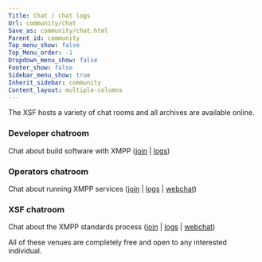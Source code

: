 ```yaml
---
Title: Chat / chat logs
Url: community/chat
Save_as: community/chat.html
Parent_id: community
Top_menu_show: false
Top_Menu_order: -1
Dropdown_menu_show: false
Footer_show: false
Sidebar_menu_show: true
Inherit_sidebar: community
Content_layout: multiple-columns
---
```


The XSF hosts a variety of chat rooms and all archives are available online.

### Developer chatroom
Chat about build software with XMPP ([join](xmpp:jdev@conference.jabber.org?join) | [logs](http://logs.jabber.org/jdev@conference.jabber.org/))

### Operators chatroom
Chat about running XMPP services ([join](xmpp:operators@muc.xmpp.org?join) | [logs](http://logs.xmpp.org/operators/) | [webchat](/chat?operators))

### XSF chatroom
Chat about the XMPP standards process ([join](xmpp:xsf@muc.xmpp.org?join) | [logs](http://logs.xmpp.org/xsf/) | [webchat](/chat?xsf))

All of these venues are completely free and open to any interested individual.
